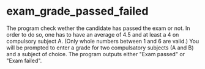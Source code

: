 # exam_grade_passed_failed
The program check wether the candidate has passed the exam or not. In order to do so, one has to have an average of 4.5 and at least a 4 on compulsory subject A. (Only whole numbers between 1 and 6 are valid.)
You will be prompted to enter a grade for two compulsatory subjects (A and B) and a subject of choice.
The program outputs either "Exam passed" or "Exam failed".
